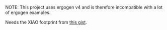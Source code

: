 NOTE: This project uses ergogen v4 and is therefore incompatible with a lot of ergogen examples.

Needs the XIAO footprint from [this gist](https://gist.github.com/tarneaux/98540f20635a2ca7016181cc929bd53d).
